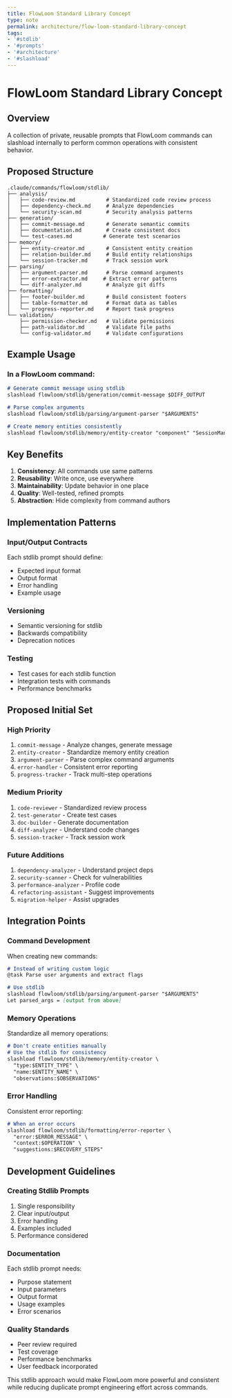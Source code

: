 ```yaml
---
title: FlowLoom Standard Library Concept
type: note
permalink: architecture/flow-loom-standard-library-concept
tags:
- '#stdlib'
- '#prompts'
- '#architecture'
- '#slashload'
---
```


# FlowLoom Standard Library Concept

## Overview

A collection of private, reusable prompts that FlowLoom commands can slashload internally to perform common operations with consistent behavior.

## Proposed Structure

```
.claude/commands/flowloom/stdlib/
├── analysis/
│   ├── code-review.md          # Standardized code review process
│   ├── dependency-check.md     # Analyze dependencies
│   └── security-scan.md        # Security analysis patterns
├── generation/
│   ├── commit-message.md       # Generate semantic commits
│   ├── documentation.md        # Create consistent docs
│   └── test-cases.md          # Generate test scenarios
├── memory/
│   ├── entity-creator.md       # Consistent entity creation
│   ├── relation-builder.md     # Build entity relationships
│   └── session-tracker.md      # Track session work
├── parsing/
│   ├── argument-parser.md      # Parse command arguments
│   ├── error-extractor.md     # Extract error patterns
│   └── diff-analyzer.md        # Analyze git diffs
├── formatting/
│   ├── footer-builder.md       # Build consistent footers
│   ├── table-formatter.md      # Format data as tables
│   └── progress-reporter.md    # Report task progress
└── validation/
    ├── permission-checker.md   # Validate permissions
    ├── path-validator.md       # Validate file paths
    └── config-validator.md     # Validate configurations
```

## Example Usage

### In a FlowLoom command:
```markdown
# Generate commit message using stdlib
slashload flowloom/stdlib/generation/commit-message $DIFF_OUTPUT

# Parse complex arguments
slashload flowloom/stdlib/parsing/argument-parser "$ARGUMENTS"

# Create memory entities consistently
slashload flowloom/stdlib/memory/entity-creator "component" "SessionManager" "Manages work sessions"
```

## Key Benefits

1. **Consistency**: All commands use same patterns
2. **Reusability**: Write once, use everywhere
3. **Maintainability**: Update behavior in one place
4. **Quality**: Well-tested, refined prompts
5. **Abstraction**: Hide complexity from command authors

## Implementation Patterns

### Input/Output Contracts
Each stdlib prompt should define:
- Expected input format
- Output format
- Error handling
- Example usage

### Versioning
- Semantic versioning for stdlib
- Backwards compatibility
- Deprecation notices

### Testing
- Test cases for each stdlib function
- Integration tests with commands
- Performance benchmarks

## Proposed Initial Set

### High Priority
1. `commit-message` - Analyze changes, generate message
2. `entity-creator` - Standardize memory entity creation
3. `argument-parser` - Parse complex command arguments
4. `error-handler` - Consistent error reporting
5. `progress-tracker` - Track multi-step operations

### Medium Priority
1. `code-reviewer` - Standardized review process
2. `test-generator` - Create test cases
3. `doc-builder` - Generate documentation
4. `diff-analyzer` - Understand code changes
5. `session-tracker` - Track session work

### Future Additions
1. `dependency-analyzer` - Understand project deps
2. `security-scanner` - Check for vulnerabilities  
3. `performance-analyzer` - Profile code
4. `refactoring-assistant` - Suggest improvements
5. `migration-helper` - Assist upgrades

## Integration Points

### Command Development
When creating new commands:
```markdown
# Instead of writing custom logic
@task Parse user arguments and extract flags

# Use stdlib
slashload flowloom/stdlib/parsing/argument-parser "$ARGUMENTS"
Let parsed_args = [output from above]
```

### Memory Operations
Standardize all memory operations:
```markdown
# Don't create entities manually
# Use the stdlib for consistency
slashload flowloom/stdlib/memory/entity-creator \
  "type:$ENTITY_TYPE" \
  "name:$ENTITY_NAME" \
  "observations:$OBSERVATIONS"
```

### Error Handling
Consistent error reporting:
```markdown
# When an error occurs
slashload flowloom/stdlib/formatting/error-reporter \
  "error:$ERROR_MESSAGE" \
  "context:$OPERATION" \
  "suggestions:$RECOVERY_STEPS"
```

## Development Guidelines

### Creating Stdlib Prompts
1. Single responsibility
2. Clear input/output
3. Error handling
4. Examples included
5. Performance considered

### Documentation
Each stdlib prompt needs:
- Purpose statement
- Input parameters
- Output format
- Usage examples
- Error scenarios

### Quality Standards
- Peer review required
- Test coverage
- Performance benchmarks
- User feedback incorporated

This stdlib approach would make FlowLoom more powerful and consistent while reducing duplicate prompt engineering effort across commands.